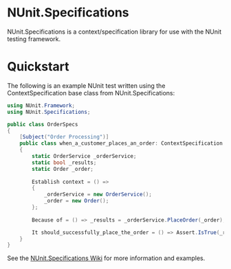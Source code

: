 # NUnit.Specifications

NUnit.Specifications is a context/specification library for use with the NUnit testing framework.

# Quickstart

The following is an example NUnit test written using the ContextSpecification base class from NUnit.Specifications:

```C#
using NUnit.Framework;
using NUnit.Specifications;

public class OrderSpecs
{
	[Subject("Order Processing")]
	public class when_a_customer_places_an_order: ContextSpecification
	{
		static OrderService _orderService;
		static bool _results;
		static Order _order;
		
		Establish context = () =>
		{
			_orderService = new OrderService();
			_order = new Order();
		};
		
		Because of = () => _results = _orderService.PlaceOrder(_order);

		It should_successfully_place_the_order = () => Assert.IsTrue(_results);
	}
}
```

See the [NUnit.Specifications Wiki](https://github.com/derekgreer/nunit.specifications/wiki) for more information and examples.
